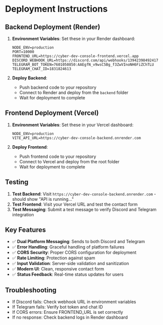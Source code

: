 # Deployment Instructions

## Backend Deployment (Render)

1. **Environment Variables**: Set these in your Render dashboard:
   ```
   NODE_ENV=production
   PORT=10000
   FRONTEND_URL=https://cyber-dev-console-frontend.vercel.app
   DISCORD_WEBHOOK_URL=https://discord.com/api/webhooks/1394239849241776148/_JFK33mQCexW5ju9HLKvHlW9vwq5S9puDstqKeLqQnHwREEH793lPXPX2IsMhvT8n3ch
   TELEGRAM_BOT_TOKEN=7601050850:AAEgfN_v9wsC5Bg_f3ZwVInoNH6FiZChTLU
   TELEGRAM_CHAT_ID=1831824613
   ```

2. **Deploy Backend**: 
   - Push backend code to your repository
   - Connect to Render and deploy from the `backend` folder
   - Wait for deployment to complete

## Frontend Deployment (Vercel)

1. **Environment Variables**: Set these in your Vercel dashboard:
   ```
   NODE_ENV=production
   VITE_API_URL=https://cyber-dev-console-backend.onrender.com
   ```

2. **Deploy Frontend**:
   - Push frontend code to your repository
   - Connect to Vercel and deploy from the root folder
   - Wait for deployment to complete

## Testing

1. **Test Backend**: Visit `https://cyber-dev-console-backend.onrender.com` - should show "API is running..."
2. **Test Frontend**: Visit your Vercel URL and test the contact form
3. **Test Messaging**: Submit a test message to verify Discord and Telegram integration

## Key Features

- ✅ **Dual Platform Messaging**: Sends to both Discord and Telegram
- ✅ **Error Handling**: Graceful handling of platform failures
- ✅ **CORS Security**: Proper CORS configuration for deployment
- ✅ **Rate Limiting**: Protection against spam
- ✅ **Input Validation**: Server-side validation and sanitization
- ✅ **Modern UI**: Clean, responsive contact form
- ✅ **Status Feedback**: Real-time status updates for users

## Troubleshooting

- If Discord fails: Check webhook URL in environment variables
- If Telegram fails: Verify bot token and chat ID
- If CORS errors: Ensure FRONTEND_URL is set correctly
- If no response: Check backend logs in Render dashboard
